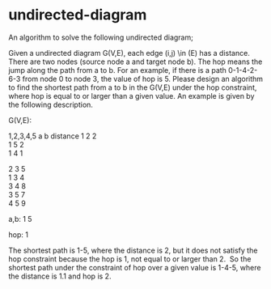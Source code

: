 # undirected-diagram

An algorithm to solve the following undirected diagram;

Given a undirected diagram G(V,E), each edge (i,j) \in (E) has a distance. There are two nodes (source node a and target node b). The hop means the jump along the path from a to b. For an example, if there is a path 0-1-4-2-6-3 from node 0 to node 3, the value of hop is 5. Please design an algorithm to find the shortest path from a to b in the G(V,E) under the hop constraint, where hop is equal to or larger than a given value. An example is given by the following description.

G(V,E):

1,2,3,4,5
a b distance
1 2 2 <br>1 5 2 <br>
1 4 1 <br>

2 3 5<br>
1 3 4<br>
3 4 8<br>
3 5 7<br>
4 5 9<br>

a,b:
1 5

hop:
1

The shortest path is 1-5, where the distance is 2, but it does not satisfy the hop constraint because the hop is 1, not equal to or larger than 2. 
So the shortest path under the constraint of hop over a given value is 1-4-5, where the distance is 1.1 and hop is 2.

